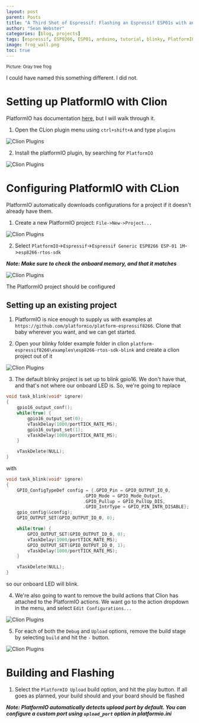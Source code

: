 ```yaml
---
layout: post
parent: Posts
title: "A Third Shot of Espressif: Flashing an Espressif ESP01s with an arduino using CLion and PlatformIO"
author: "Sean Webster"
categories: [blog, projects]
tags: [espressif, ESP8266, ESP01, arduino, tutorial, blinky, PlatformIO]
image: frog_wall.png
toc: true
---
```

<sup>Picture: Gray tree frog</sup>

I could have named this something different. I did not.

# Setting up PlatformIO with Clion
PlatformIO has documentation [here](https://docs.platformio.org/en/latest/integration/ide/clion.html), but I will walk
through it.

1. Open the CLion plugin menu using `ctrl+shift+A` and type `plugins`


![Clion Plugins](/../assets/img/espressif_tutorials/platformIO/clion_plugins.PNG)

2. Install the platformIO plugin, by searching for `PlatformIO`

![Clion Plugins](/../assets/img/espressif_tutorials/platformIO/clion_plugins2.PNG)

# Configuring PlatformIO with CLion

PlatformIO automatically downloads configurations for a project if it doesn't already have them.

1. Create a new PlatformIO project: `File->New->Project...`

![Clion Plugins](/../assets/img/espressif_tutorials/platformIO/clion_plugins3.PNG)

2. Select `PlatformIO`->`Espressif`->`Espressif Generic ESP8266 ESP-01 1M`->`esp8266-rtos-sdk`

***Note: Make sure to check the onboard memory, and that it matches***

![Clion Plugins](/../assets/img/espressif_tutorials/platformIO/clion_plugins4.PNG)

The PlatformIO project should be configured

## Setting up an existing project
1. PlatformIO is nice enough to supply us with examples at `https://github.com/platformio/platform-espressif8266`.
Clone that baby wherever you want, and we can get started.


2. Open your blinky folder example folder in clion `platform-espressif8266\examples\esp8266-rtos-sdk-blink` and 
create a clion project out of it

![Clion Plugins](/../assets/img/espressif_tutorials/platformIO/clion_plugins5.PNG)

3. The default blinky project is set up to blink gpio16. We don't have that, and that's not where our onboard LED is. So,
we're going to replace

```c
void task_blink(void* ignore)
{
    gpio16_output_conf();
    while(true) {
    	gpio16_output_set(0);
        vTaskDelay(1000/portTICK_RATE_MS);
    	gpio16_output_set(1);
        vTaskDelay(1000/portTICK_RATE_MS);
    }

    vTaskDelete(NULL);
}
```
with
```C
void task_blink(void* ignore)
{
	GPIO_ConfigTypeDef config = {.GPIO_Pin = GPIO_OUTPUT_IO_0, 
                             .GPIO_Mode = GPIO_Mode_Output, 
                             .GPIO_Pullup = GPIO_PullUp_DIS, 
                             .GPIO_IntrType = GPIO_PIN_INTR_DISABLE};
	gpio_config(&config);
	GPIO_OUTPUT_SET(GPIO_OUTPUT_IO_0, 0);

	while(true) {
		GPIO_OUTPUT_SET(GPIO_OUTPUT_IO_0, 0);
        vTaskDelay(1000/portTICK_RATE_MS);
		GPIO_OUTPUT_SET(GPIO_OUTPUT_IO_0, 1);
        vTaskDelay(1000/portTICK_RATE_MS);
    }

    vTaskDelete(NULL);
}
```
so our onboard LED will blink.

4. We're also going to want to remove the build actions that Clion has attached to the PlatformIO actions. We want 
go to the action dropdown in the menu, and select `Edit Configurations...`

![Clion Plugins](/../assets/img/espressif_tutorials/platformIO/clion_plugins6.PNG)

5. For each of both the `Debug` and `Upload` options, remove the build stage by selecting `build` and hit the `-` button.

![Clion Plugins](/../assets/img/espressif_tutorials/platformIO/clion_plugins7.PNG)

# Building and Flashing
1. Select the `PlatformIO Upload` build option, and hit the play button. If all goes as planned, your build should 
and your board should be flashed

***Note: PlatformIO automatically detects upload port by default. You can configure a custom port using 
`upload_port` option in platformio.ini***
